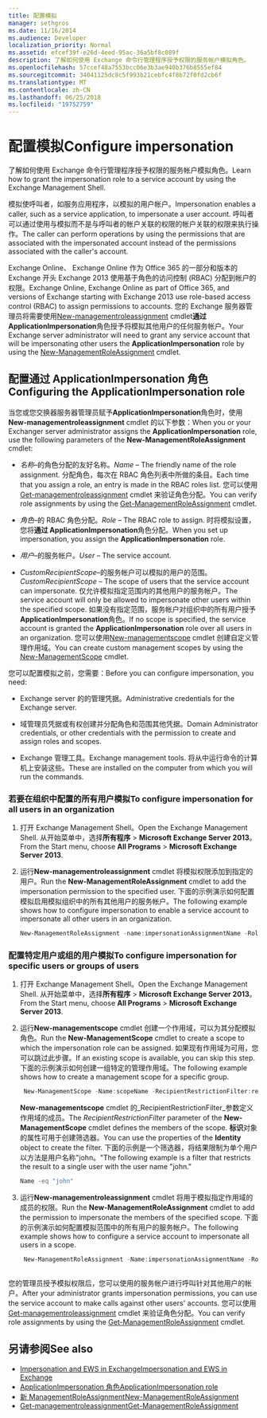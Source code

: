 ```yaml
---
title: 配置模拟
manager: sethgros
ms.date: 11/16/2014
ms.audience: Developer
localization_priority: Normal
ms.assetid: efcef39f-e26d-4eed-95ac-36a5bf8c089f
description: 了解如何使用 Exchange 命令行管理程序授予权限的服务帐户模拟角色。
ms.openlocfilehash: 57ccef48a7553bcc06e3b3ae940b376b8555ef84
ms.sourcegitcommit: 34041125dc8c5f993b21cebfc4f8b72f0fd2cb6f
ms.translationtype: MT
ms.contentlocale: zh-CN
ms.lasthandoff: 06/25/2018
ms.locfileid: "19752759"
---
```

# <a name="configure-impersonation"></a><span data-ttu-id="b9080-103">配置模拟</span><span class="sxs-lookup"><span data-stu-id="b9080-103">Configure impersonation</span></span>

<span data-ttu-id="b9080-104">了解如何使用 Exchange 命令行管理程序授予权限的服务帐户模拟角色。</span><span class="sxs-lookup"><span data-stu-id="b9080-104">Learn how to grant the impersonation role to a service account by using the Exchange Management Shell.</span></span> 
  
<span data-ttu-id="b9080-105">模拟使呼叫者，如服务应用程序，以模拟的用户帐户。</span><span class="sxs-lookup"><span data-stu-id="b9080-105">Impersonation enables a caller, such as a service application, to impersonate a user account.</span></span> <span data-ttu-id="b9080-106">呼叫者可以通过使用与模拟而不是与呼叫者的帐户关联的权限的帐户关联的权限来执行操作。</span><span class="sxs-lookup"><span data-stu-id="b9080-106">The caller can perform operations by using the permissions that are associated with the impersonated account instead of the permissions associated with the caller's account.</span></span>
  
<span data-ttu-id="b9080-107">Exchange Online、 Exchange Online 作为 Office 365 的一部分和版本的 Exchange 开头 Exchange 2013 使用基于角色的访问控制 (RBAC) 分配到帐户的权限。</span><span class="sxs-lookup"><span data-stu-id="b9080-107">Exchange Online, Exchange Online as part of Office 365, and versions of Exchange starting with Exchange 2013 use role-based access control (RBAC) to assign permissions to accounts.</span></span> <span data-ttu-id="b9080-108">您的 Exchange 服务器管理员将需要使用[New-managementroleassignment](http://msdn.microsoft.com/library/34d4f2e3-f2c5-49e1-a6a9-1366da65a78c.aspx) cmdlet**通过 ApplicationImpersonation**角色授予将模拟其他用户的任何服务帐户。</span><span class="sxs-lookup"><span data-stu-id="b9080-108">Your Exchange server administrator will need to grant any service account that will be impersonating other users the **ApplicationImpersonation** role by using the [New-ManagementRoleAssignment](http://msdn.microsoft.com/library/34d4f2e3-f2c5-49e1-a6a9-1366da65a78c.aspx) cmdlet.</span></span> 
  
## <a name="configuring-the-applicationimpersonation-role"></a><span data-ttu-id="b9080-109">配置通过 ApplicationImpersonation 角色</span><span class="sxs-lookup"><span data-stu-id="b9080-109">Configuring the ApplicationImpersonation role</span></span>

<span data-ttu-id="b9080-110">当您或您交换器服务器管理员赋予**ApplicationImpersonation**角色时，使用**New-managementroleassignment** cmdlet 的以下参数：</span><span class="sxs-lookup"><span data-stu-id="b9080-110">When you or your Exchanger server administrator assigns the **ApplicationImpersonation** role, use the following parameters of the **New-ManagementRoleAssignment** cmdlet:</span></span> 
  
-  <span data-ttu-id="b9080-111">_名称_&ndash;的角色分配的友好名称。</span><span class="sxs-lookup"><span data-stu-id="b9080-111">_Name_ &ndash; The friendly name of the role assignment.</span></span> <span data-ttu-id="b9080-112">分配角色，每次在 RBAC 角色列表中所做的条目。</span><span class="sxs-lookup"><span data-stu-id="b9080-112">Each time that you assign a role, an entry is made in the RBAC roles list.</span></span> <span data-ttu-id="b9080-113">您可以使用[Get-managementroleassignment](http://msdn.microsoft.com/library/a3a6ee46-061b-444a-8639-43a416309445.aspx) cmdlet 来验证角色分配。</span><span class="sxs-lookup"><span data-stu-id="b9080-113">You can verify role assignments by using the [Get-ManagementRoleAssignment](http://msdn.microsoft.com/library/a3a6ee46-061b-444a-8639-43a416309445.aspx) cmdlet.</span></span> 
    
-  <span data-ttu-id="b9080-114">_角色_&ndash;的 RBAC 角色分配。</span><span class="sxs-lookup"><span data-stu-id="b9080-114">_Role_ &ndash; The RBAC role to assign.</span></span> <span data-ttu-id="b9080-115">时将模拟设置，您将**通过 ApplicationImpersonation**角色分配。</span><span class="sxs-lookup"><span data-stu-id="b9080-115">When you set up impersonation, you assign the **ApplicationImpersonation** role.</span></span> 
    
-  <span data-ttu-id="b9080-116">_用户_&ndash;的服务帐户。</span><span class="sxs-lookup"><span data-stu-id="b9080-116">_User_ &ndash; The service account.</span></span> 
    
-  <span data-ttu-id="b9080-117">_CustomRecipientScope_&ndash;的服务帐户可以模拟的用户的范围。</span><span class="sxs-lookup"><span data-stu-id="b9080-117">_CustomRecipientScope_ &ndash; The scope of users that the service account can impersonate.</span></span> <span data-ttu-id="b9080-118">仅允许模拟指定范围内的其他用户的服务帐户。</span><span class="sxs-lookup"><span data-stu-id="b9080-118">The service account will only be allowed to impersonate other users within the specified scope.</span></span> <span data-ttu-id="b9080-119">如果没有指定范围，服务帐户对组织中的所有用户授予**ApplicationImpersonation**角色。</span><span class="sxs-lookup"><span data-stu-id="b9080-119">If no scope is specified, the service account is granted the **ApplicationImpersonation** role over all users in an organization.</span></span> <span data-ttu-id="b9080-120">您可以使用[New-managementscope](http://msdn.microsoft.com/library/1ea1f474-69d6-48c0-9beb-bfa4442c5dab.aspx) cmdlet 创建自定义管理作用域。</span><span class="sxs-lookup"><span data-stu-id="b9080-120">You can create custom management scopes by using the [New-ManagementScope](http://msdn.microsoft.com/library/1ea1f474-69d6-48c0-9beb-bfa4442c5dab.aspx) cmdlet.</span></span> 
    
<span data-ttu-id="b9080-121">您可以配置模拟之前，您需要：</span><span class="sxs-lookup"><span data-stu-id="b9080-121">Before you can configure impersonation, you need:</span></span>
  
- <span data-ttu-id="b9080-122">Exchange server 的的管理凭据。</span><span class="sxs-lookup"><span data-stu-id="b9080-122">Administrative credentials for the Exchange server.</span></span>
    
- <span data-ttu-id="b9080-123">域管理员凭据或有权创建并分配角色和范围其他凭据。</span><span class="sxs-lookup"><span data-stu-id="b9080-123">Domain Administrator credentials, or other credentials with the permission to create and assign roles and scopes.</span></span>
    
- <span data-ttu-id="b9080-124">Exchange 管理工具。</span><span class="sxs-lookup"><span data-stu-id="b9080-124">Exchange management tools.</span></span> <span data-ttu-id="b9080-125">将从中运行命令的计算机上安装这些。</span><span class="sxs-lookup"><span data-stu-id="b9080-125">These are installed on the computer from which you will run the commands.</span></span>
    
### <a name="to-configure-impersonation-for-all-users-in-an-organization"></a><span data-ttu-id="b9080-126">若要在组织中配置的所有用户模拟</span><span class="sxs-lookup"><span data-stu-id="b9080-126">To configure impersonation for all users in an organization</span></span>

1. <span data-ttu-id="b9080-127">打开 Exchange Management Shell。</span><span class="sxs-lookup"><span data-stu-id="b9080-127">Open the Exchange Management Shell.</span></span> <span data-ttu-id="b9080-128">从开始菜单中，选择**所有程序** > **Microsoft Exchange Server 2013**。</span><span class="sxs-lookup"><span data-stu-id="b9080-128">From the Start menu, choose **All Programs** > **Microsoft Exchange Server 2013**.</span></span> 
    
2. <span data-ttu-id="b9080-129">运行**New-managementroleassignment** cmdlet 将模拟权限添加到指定的用户。</span><span class="sxs-lookup"><span data-stu-id="b9080-129">Run the **New-ManagementRoleAssignment** cmdlet to add the impersonation permission to the specified user.</span></span> <span data-ttu-id="b9080-130">下面的示例演示如何配置模拟启用模拟组织中的所有其他用户的服务帐户。</span><span class="sxs-lookup"><span data-stu-id="b9080-130">The following example shows how to configure impersonation to enable a service account to impersonate all other users in an organization.</span></span> 
    
   ```powershell
   New-ManagementRoleAssignment -name:impersonationAssignmentName -Role:ApplicationImpersonation -User:serviceAccount 
   ```

### <a name="to-configure-impersonation-for-specific-users-or-groups-of-users"></a><span data-ttu-id="b9080-131">配置特定用户或组的用户模拟</span><span class="sxs-lookup"><span data-stu-id="b9080-131">To configure impersonation for specific users or groups of users</span></span>

1. <span data-ttu-id="b9080-132">打开 Exchange Management Shell。</span><span class="sxs-lookup"><span data-stu-id="b9080-132">Open the Exchange Management Shell.</span></span> <span data-ttu-id="b9080-133">从开始菜单中，选择**所有程序** > **Microsoft Exchange Server 2013**。</span><span class="sxs-lookup"><span data-stu-id="b9080-133">From the Start menu, choose **All Programs** > **Microsoft Exchange Server 2013**.</span></span> 
    
2. <span data-ttu-id="b9080-134">运行**New-managementscope** cmdlet 创建一个作用域，可以为其分配模拟角色。</span><span class="sxs-lookup"><span data-stu-id="b9080-134">Run the **New-ManagementScope** cmdlet to create a scope to which the impersonation role can be assigned.</span></span> <span data-ttu-id="b9080-135">如果现有作用域为可用，您可以跳过此步骤。</span><span class="sxs-lookup"><span data-stu-id="b9080-135">If an existing scope is available, you can skip this step.</span></span> <span data-ttu-id="b9080-136">下面的示例演示如何创建一组特定的管理作用域。</span><span class="sxs-lookup"><span data-stu-id="b9080-136">The following example shows how to create a management scope for a specific group.</span></span> 
    
   ```powershell
    New-ManagementScope -Name:scopeName -RecipientRestrictionFilter:recipientFilter
   ```

   <span data-ttu-id="b9080-137">**New-managementscope** cmdlet 的_RecipientRestrictionFilter_参数定义作用域的成员。</span><span class="sxs-lookup"><span data-stu-id="b9080-137">The _RecipientRestrictionFilter_ parameter of the **New-ManagementScope** cmdlet defines the members of the scope.</span></span> <span data-ttu-id="b9080-138">**标识**对象的属性可用于创建筛选器。</span><span class="sxs-lookup"><span data-stu-id="b9080-138">You can use the properties of the **Identity** object to create the filter.</span></span> <span data-ttu-id="b9080-139">下面的示例是一个筛选器，将结果限制为单个用户以方法是用户名称"john。"</span><span class="sxs-lookup"><span data-stu-id="b9080-139">The following example is a filter that restricts the result to a single user with the user name "john."</span></span> 
    
   ```powershell
   Name -eq "john"
   ```

3. <span data-ttu-id="b9080-140">运行**New-managementroleassignment** cmdlet 将用于模拟指定作用域的成员的权限。</span><span class="sxs-lookup"><span data-stu-id="b9080-140">Run the **New-ManagementRoleAssignment** cmdlet to add the permission to impersonate the members of the specified scope.</span></span> <span data-ttu-id="b9080-141">下面的示例演示如何配置模拟范围中的所有用户的服务帐户。</span><span class="sxs-lookup"><span data-stu-id="b9080-141">The following example shows how to configure a service account to impersonate all users in a scope.</span></span> 
    
   ```powershell
    New-ManagementRoleAssignment -Name:impersonationAssignmentName -Role:ApplicationImpersonation -User:serviceAccount -CustomRecipientWriteScope:scopeName
    
   ```


<span data-ttu-id="b9080-142">您的管理员授予模拟权限后，您可以使用的服务帐户进行呼叫针对其他用户的帐户。</span><span class="sxs-lookup"><span data-stu-id="b9080-142">After your administrator grants impersonation permissions, you can use the service account to make calls against other users' accounts.</span></span> <span data-ttu-id="b9080-143">您可以使用[Get-managementroleassignment](http://msdn.microsoft.com/library/a3a6ee46-061b-444a-8639-43a416309445.aspx) cmdlet 来验证角色分配。</span><span class="sxs-lookup"><span data-stu-id="b9080-143">You can verify role assignments by using the [Get-ManagementRoleAssignment](http://msdn.microsoft.com/library/a3a6ee46-061b-444a-8639-43a416309445.aspx) cmdlet.</span></span> 
  
## <a name="see-also"></a><span data-ttu-id="b9080-144">另请参阅</span><span class="sxs-lookup"><span data-stu-id="b9080-144">See also</span></span>

- [<span data-ttu-id="b9080-145">Impersonation and EWS in Exchange</span><span class="sxs-lookup"><span data-stu-id="b9080-145">Impersonation and EWS in Exchange</span></span>](impersonation-and-ews-in-exchange.md)
- [<span data-ttu-id="b9080-146">ApplicationImpersonation 角色</span><span class="sxs-lookup"><span data-stu-id="b9080-146">ApplicationImpersonation role</span></span>](http://technet.microsoft.com/en-us/library/dd776119%28v=exchg.150%29.aspx)   
- [<span data-ttu-id="b9080-147">新 ManagementRoleAssignment</span><span class="sxs-lookup"><span data-stu-id="b9080-147">New-ManagementRoleAssignment</span></span>](http://msdn.microsoft.com/library/34d4f2e3-f2c5-49e1-a6a9-1366da65a78c.aspx)    
- [<span data-ttu-id="b9080-148">Get-managementroleassignment</span><span class="sxs-lookup"><span data-stu-id="b9080-148">Get-ManagementRoleAssignment</span></span>](http://msdn.microsoft.com/library/a3a6ee46-061b-444a-8639-43a416309445.aspx)
    

